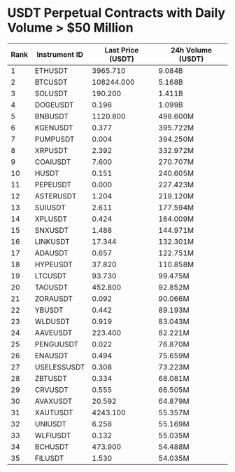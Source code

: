 # USDT Perpetual Contracts with Daily Volume > $50 Million

| Rank | Instrument ID | Last Price (USDT) | 24h Volume (USDT) |
|------|---------------|-------------------|-------------------|
| 1 | ETHUSDT | 3965.710 | 9.084B |
| 2 | BTCUSDT | 108244.000 | 5.168B |
| 3 | SOLUSDT | 190.200 | 1.411B |
| 4 | DOGEUSDT | 0.196 | 1.099B |
| 5 | BNBUSDT | 1120.800 | 498.600M |
| 6 | KGENUSDT | 0.377 | 395.722M |
| 7 | PUMPUSDT | 0.004 | 394.250M |
| 8 | XRPUSDT | 2.392 | 332.972M |
| 9 | COAIUSDT | 7.600 | 270.707M |
| 10 | HUSDT | 0.151 | 240.605M |
| 11 | PEPEUSDT | 0.000 | 227.423M |
| 12 | ASTERUSDT | 1.204 | 219.120M |
| 13 | SUIUSDT | 2.611 | 177.594M |
| 14 | XPLUSDT | 0.424 | 164.009M |
| 15 | SNXUSDT | 1.488 | 144.971M |
| 16 | LINKUSDT | 17.344 | 132.301M |
| 17 | ADAUSDT | 0.657 | 122.751M |
| 18 | HYPEUSDT | 37.820 | 110.858M |
| 19 | LTCUSDT | 93.730 | 99.475M |
| 20 | TAOUSDT | 452.800 | 92.852M |
| 21 | ZORAUSDT | 0.092 | 90.066M |
| 22 | YBUSDT | 0.442 | 89.193M |
| 23 | WLDUSDT | 0.919 | 83.043M |
| 24 | AAVEUSDT | 223.400 | 82.221M |
| 25 | PENGUUSDT | 0.022 | 76.870M |
| 26 | ENAUSDT | 0.494 | 75.659M |
| 27 | USELESSUSDT | 0.308 | 73.223M |
| 28 | ZBTUSDT | 0.334 | 68.081M |
| 29 | CRVUSDT | 0.555 | 66.505M |
| 30 | AVAXUSDT | 20.592 | 64.879M |
| 31 | XAUTUSDT | 4243.100 | 55.357M |
| 32 | UNIUSDT | 6.258 | 55.169M |
| 33 | WLFIUSDT | 0.132 | 55.035M |
| 34 | BCHUSDT | 473.900 | 54.488M |
| 35 | FILUSDT | 1.530 | 54.035M |
